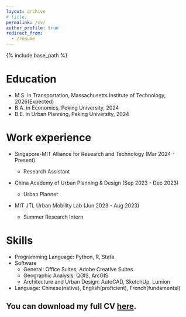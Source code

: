 ```yaml
---
layout: archive
# title: 
permalink: /cv/
author_profile: true
redirect_from:
  - /resume
---
```


{% include base_path %}

Education
======
* M.S. in Transportation, Massachusetts Institute of Technology, 2026(Expected)
* B.A. in Economics, Peking University, 2024
* B.E. in Urban Planning, Peking University, 2024

Work experience
======
* Singapore-MIT Alliance for Research and Technology (Mar 2024 - Present)
  * Research Assistant  

* China Academy of Urban Planning & Design (Sep 2023 - Dec 2023)
  * Urban Planner

* MIT JTL Urban Mobility Lab (Jun 2023 - Aug 2023)
  * Summer Research Intern
  
Skills
======
* Programming Language: Python, R, Stata
* Software
  * General: Office Suites, Adobe Creative Suites
  * Geographic Analysis: QGIS, ArcGIS
  * Architecture and Urban Design: AutoCAD, SketchUp, Lumion
* Language: Chinese(native), English(proficient), French(fundamental)

## You can download my full CV [here](https://mrdonghang.github.io/_pages/Donghang_CV.pdf).
